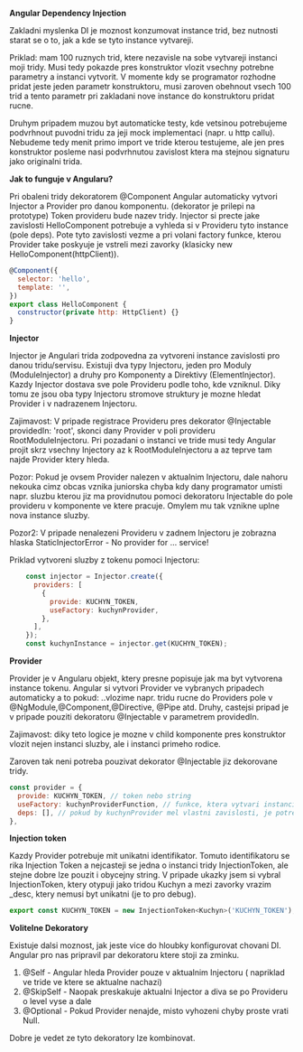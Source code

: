 **Angular Dependency Injection**

Zakladni myslenka DI je moznost konzumovat instance trid, bez nutnosti starat se o to, jak a kde se tyto instance vytvareji.

Priklad: mam 100 ruznych trid, ktere nezavisle na sobe vytvareji instanci moji tridy. Musi tedy pokazde pres konstruktor vlozit
vsechny potrebne parametry a instanci vytvorit. V momente kdy se programator rozhodne pridat jeste jeden parametr konstruktoru,
musi zaroven obehnout vsech 100 trid a tento parametr pri zakladani nove instance do konstruktoru pridat rucne.

Druhym pripadem muzou byt automaticke testy, kde vetsinou potrebujeme podvrhnout puvodni tridu za jeji mock implementaci (napr. u http callu).
Nebudeme tedy menit primo import ve tride kterou testujeme, ale jen pres konstruktor posleme nasi podvrhnutou zavislost ktera ma stejnou signaturu jako originalni trida.

**Jak to funguje v Angularu?**

Pri obaleni tridy dekoratorem @Component Angular automaticky vytvori Injector a Provider pro danou komponentu. (dekorator je prilepi na prototype)
Token provideru bude nazev tridy. Injector si precte jake zavislosti HelloComponent potrebuje a vyhleda si v Provideru tyto instance (pole deps). Pote tyto zavislosti vezme a pri volani factory funkce, kterou Provider take poskyuje je vstreli mezi zavorky (klasicky new HelloComponent(httpClient)).

```javascript
@Component({
  selector: 'hello',
  template: '',
})
export class HelloComponent {
  constructor(private http: HttpClient) {}
}
```

**Injector**

Injector je Angulari trida zodpovedna za vytvoreni instance zavislosti pro danou tridu/servisu.
Existuji dva typy Injectoru, jeden pro Moduly (ModuleInjector) a druhy pro Komponenty a Direktivy (ElementInjector).
Kazdy Injector dostava sve pole Provideru podle toho, kde vzniknul. Diky tomu ze jsou oba typy Injectoru stromove struktury
je mozne hledat Provider i v nadrazenem Injectoru.

Zajimavost:
V pripade registrace Provideru pres dekorator @Injectable providedIn: 'root', skonci dany Provider v poli provideru RootModuleInjectoru.
Pri pozadani o instanci ve tride musi tedy Angular projit skrz vsechny Injectory az k RootModuleInjectoru a az teprve tam najde Provider ktery hleda.

Pozor:
Pokud je ovsem Provider nalezen v aktualnim Injectoru, dale nahoru nekouka cimz obcas vznika juniorska chyba kdy dany programator umisti napr. sluzbu kterou jiz ma
providnutou pomoci dekoratoru Injectable do pole provideru v komponente ve ktere pracuje. Omylem mu tak vznikne uplne nova instance sluzby.

Pozor2:
V pripade nenalezeni Provideru v zadnem Injectoru je zobrazna hlaska StaticInjectorError - No provider for ... service!

Priklad vytvoreni sluzby z tokenu pomoci Injectoru:

```javascript
    const injector = Injector.create({
      providers: [
        {
          provide: KUCHYN_TOKEN,
          useFactory: kuchynProvider,
        },
      ],
    });
    const kuchynInstance = injector.get(KUCHYN_TOKEN);
```

**Provider**

Provider je v Angularu objekt, ktery presne popisuje jak ma byt vytvorena instance tokenu. Angular si vytvori Provider ve vybranych pripadech automaticky a to pokud: ..vlozime napr. tridu rucne do Providers pole v @NgModule,@Component,@Directive, @Pipe atd. Druhy, castejsi pripad je v pripade pouziti dekoratoru @Injectable v parametrem providedIn.

Zajimavost: diky teto logice je mozne v child komponente pres konstruktor vlozit nejen instanci sluzby, ale
i instanci primeho rodice.

Zaroven tak neni potreba pouzivat dekorator @Injectable jiz dekorovane tridy.

```javascript
const provider = {
  provide: KUCHYN_TOKEN, // token nebo string
  useFactory: kuchynProviderFunction, // funkce, ktera vytvari instanci
  deps: [], // pokud by kuchynProvider mel vlastni zavislosti, je potreba je uvest zde
},
```

**Injection token**

Kazdy Provider potrebuje mit unikatni identifikator. Tomuto identifikatoru se rika Injection Token a nejcasteji se jedna o instanci tridy
InjectionToken, ale stejne dobre lze pouzit i obycejny string. V pripade ukazky jsem si vybral InjectionToken, ktery otypuji jako tridou Kuchyn a mezi zavorky vrazim \_desc, ktery nemusi byt unikatni (je to pro debug).

```javascript
export const KUCHYN_TOKEN = new InjectionToken<Kuchyn>('KUCHYN_TOKEN');
```

**Volitelne Dekoratory**

Existuje dalsi moznost, jak jeste vice do hloubky konfigurovat chovani DI. Angular pro nas pripravil par dekoratoru ktere stoji za zminku.

1. @Self - Angular hleda Provider pouze v aktualnim Injectoru ( napriklad ve tride ve ktere se aktualne nachazi)
2. @SkipSelf - Naopak preskakuje aktualni Injector a diva se po Provideru o level vyse a dale
3. @Optional - Pokud Provider nenajde, misto vyhozeni chyby proste vrati Null.

Dobre je vedet ze tyto dekoratory lze kombinovat.
